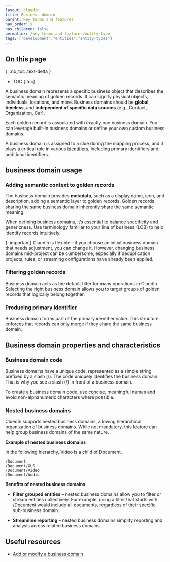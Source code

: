 ```yaml
---
layout: cluedin
title: Business domain
parent: Key terms and features
nav_order: 9
has_children: false
permalink: /key-terms-and-features/entity-type
tags: ["development","entities","entity-types"]
---
```

## On this page
{: .no_toc .text-delta }
- TOC
{:toc}

A business domain represents a specific business object that describes the semantic meaning of golden records. It can signify physical objects, individuals, locations, and more. Business domains should be **global**, **timeless**, and **independent of specific data sources** (e.g., Contact, Organization, Car).

Each golden record is associated with exactly one business domain. You can leverage built-in business domains or define your own custom business domains.

A business domain is assigned to a clue during the mapping process, and it plays a critical role in various [identifiers](/key-terms-and-features/entity-codes), including primary identifiers and additional identifiers.

## business domain usage

### Adding semantic context to golden records

The business domain provides **metadata**, such as a display name, icon, and description, adding a semantic layer to golden records. Golden records sharing the same business domain inherently share the same semantic meaning.

When defining business domains, it’s essential to balance specificity and genericness. Use terminology familiar to your line of business (LOB) to help identify records intuitively.

{:.important}
CluedIn is flexible—if you choose an initial business domain that needs adjustment, you can change it. However, changing business domains mid-project can be cumbersome, especially if deduplication projects, rules, or streaming configurations have already been applied.

### Filtering golden records

Business domain acts as the default filter for many operations in CluedIn. Selecting the right business domain allows you to target groups of golden records that logically belong together.

### Producing primary identifier

Business domain forms part of the primary identifier value. This structure enforces that records can only merge if they share the same business domain.

## Business domain properties and characteristics

### Business domain code

Business domains have a unique code, represented as a simple string prefixed by a slash (/). The code uniquely identifies the business domain. That is why you see a slash (/) in front of a business domain.

To create a business domain code, use concise, meaningful names and avoid non-alphanumeric characters where possible.

### Nested business domains

CluedIn supports nested business domains, allowing hierarchical organization of business domains. While not mandatory, this feature can help group business domains of the same nature.

**Example of nested business domains**

In the following hierarchy, Video is a child of Document.

```
/Document
/Document/XLS
/Document/Video
/Document/Audio
```

**Benefits of nested business domains**

- **Filter grouped entities** – nested business domains allow you to filter or stream entities collectively. For example, using a filter that starts with /Document would include all documents, regardless of their specific sub-business domain.

- **Streamline reporting** – nested business domains simplify reporting and analysis across related business domains.

## Useful resources

- [Add or modify a business domain](/management/entity-type)